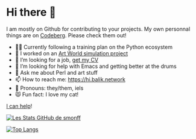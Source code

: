# Hi there 👋

I am mostly on Github for contributing to your projects. My own personnal things are on [Codeberg](https://codeberg.org/smonff). Please check them out!

- 🌱🐍 Currently following a training plan on the Python ecosystem
- 🔭 I worked on an [Art World simulation project](https://metacpan.org/pod/Art::World) 
- 👯 I’m looking for a job, [get my CV](https://hi.balik.network/fr/cv_sebastien_feugere_2020-06-12.pdf)
- 🐄 I’m looking for help with Emacs and getting better at the drums
- 💬 Ask me about Perl and art stuff
- 📫 How to reach me: https://hi.balik.network
- 🤔 Pronouns: they/them, iels
- 😾 Fun fact: I love my cat!

[I can help](https://youtu.be/It3MISMvR2I)!

<!-- **smonff/smonff** is a ✨ _special_ ✨ repository because its `README.md` (this file) appears on your GitHub profile. -->
<!-- https://github.com/anuraghazra/github-readme-stats -->
[![Les Stats GitHub de smonff](https://github-readme-stats.vercel.app/api?username=smonff&count_private=true&show_icons=true&theme=buefy)](https://github.com/anuraghazra/github-readme-stats)

[![Top Langs](https://github-readme-stats.vercel.app/api/top-langs/?username=smonff&layout=compact)](https://github.com/anuraghazra/github-readme-stats)

